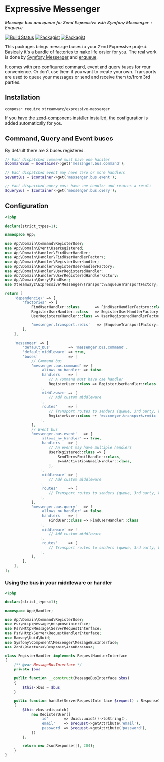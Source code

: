 # Expressive Messenger

_Message bus and queue for Zend Expressive with Symfony Messenger + Enqueue_

[![Build Status](https://travis-ci.com/xtreamwayz/expressive-messenger.svg)](https://travis-ci.com/xtreamwayz/expressive-messenger)
[![Packagist](https://img.shields.io/packagist/v/xtreamwayz/expressive-messenger.svg)](https://packagist.org/packages/xtreamwayz/expressive-messenger)
[![Packagist](https://img.shields.io/packagist/vpre/xtreamwayz/expressive-messenger.svg)](https://packagist.org/packages/xtreamwayz/expressive-messenger)

This packages brings message buses to your Zend Expressive project. Basically it's a bundle of factories to make
life easier for you. The real work is done by [Symfony Messenger](https://github.com/symfony/messenger)
and [enqueue](https://github.com/php-enqueue/enqueue).

It comes with pre-configured command, event and query buses for your convenience. Or don't use them if you want to
create your own. Transports are used to queue your messages or send and receive them to/from 3rd parties.

## Installation

    composer require xtreamwayz/expressive-messenger

If you have the [zend-component-installer](https://github.com/zendframework/zend-component-installer) installed, the
configuration is added automatically for you.

## Command, Query and Event buses

By default there are 3 buses registered.

```php
// Each dispatched command must have one handler
$commandBus = $container->get('messenger.bus.command');

// Each dispatched event may have zero or more handlers
$eventBus = $container->get('messenger.bus.event');

// Each dispatched query must have one handler and returns a result
$queryBus = $container->get('messenger.bus.query');
```

## Configuration

```php
<?php

declare(strict_types=1);

namespace App;

use App\Domain\Command\RegisterUser;
use App\Domain\Event\UserRegistered;
use App\Domain\Handler\FindUserHandler;
use App\Domain\Handler\FindUserHandlerFactory;
use App\Domain\Handler\RegisterUserHandler;
use App\Domain\Handler\RegisterUserHandlerFactory;
use App\Domain\Handler\UserRegisteredHandler;
use App\Domain\Handler\UserRegisteredHandlerFactory;
use App\Domain\Query\FindUser;
use Xtreamwayz\Expressive\Messenger\Transport\EnqueueTransportFactory;

return [
    'dependencies' => [
        'factories' => [
            FindUserHandler::class       => FindUserHandlerFactory::class,
            RegisterUserHandler::class   => RegisterUserHandlerFactory::class,
            UserRegisteredHandler::class => UserRegisteredHandlerFactory::class,

            'messenger.transport.redis'   => [EnqueueTransportFactory::class, 'redis:'],
        ],
    ],

    'messenger' => [
        'default_bus'        => 'messenger.bus.command',
        'default_middleware' => true,
        'buses'              => [
            // Command bus
            'messenger.bus.command' => [
                'allows_no_handler' => false,
                'handlers'   => [
                    // A command must have one handler
                    RegisterUser::class => RegisterUserHandler::class
                ],
                'middleware' => [
                    // Add custom middleware
                ],
                'routes'     => [
                    // Transport routes to senders (queue, 3rd party, https endpoint)
                    RegisterUser::class => 'messenger.transport.redis'
                ],
            ],
            // Event bus
            'messenger.bus.event'   => [
                'allows_no_handler' => true,
                'handlers'   => [
                    // An event may have multiple handlers
                    UserRegistered::class => [
                        SendTermsEmailHandler::class,
                        SendActivationEmailHandler::class,
                    ],
                ],
                'middleware' => [
                    // Add custom middleware
                ],
                'routes'     => [
                    // Transport routes to senders (queue, 3rd party, https endpoint)
                ],
            ],
            'messenger.bus.query'   => [
                'allows_no_handler' => false,
                'handlers'   => [
                    FindUser::class => FindUserHandler::class
                ],
                'middleware' => [
                    // Add custom middleware
                ],
                'routes'     => [
                    // Transport routes to senders (queue, 3rd party, https endpoint)
                ],
            ],
        ],
    ],
];
```

### Using the bus in your middleware or handler

```php
<?php

declare(strict_types=1);

namespace App\Handler;

use App\Domain\Command\RegisterUser;
use Psr\Http\Message\ResponseInterface;
use Psr\Http\Message\ServerRequestInterface;
use Psr\Http\Server\RequestHandlerInterface;
use Ramsey\Uuid\Uuid;
use Symfony\Component\Messenger\MessageBusInterface;
use Zend\Diactoros\Response\JsonResponse;

class RegisterHandler implements RequestHandlerInterface
{
    /** @var MessageBusInterface */
    private $bus;

    public function __construct(MessageBusInterface $bus)
    {
        $this->bus = $bus;
    }

    public function handle(ServerRequestInterface $request) : ResponseInterface
    {
        $this->bus->dispatch(
            new RegisterUser([
                'id'       => Uuid::uuid4()->toString(),
                'email'    => $request->getAttribute('email'),
                'password' => $request->getAttribute('password'),
            ])
        );

        return new JsonResponse([], 204);
    }
}
```
